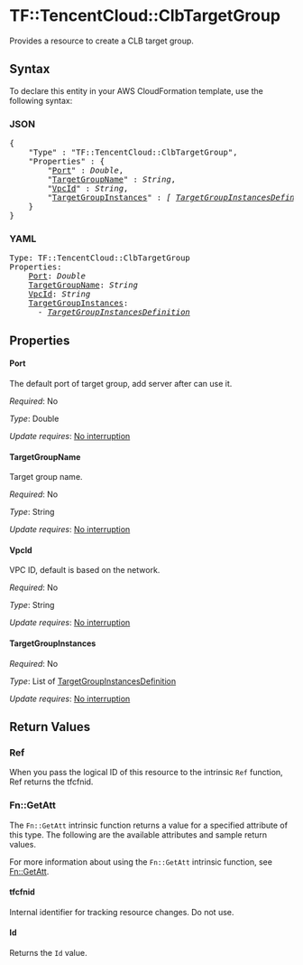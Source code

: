 # TF::TencentCloud::ClbTargetGroup

Provides a resource to create a CLB target group.

## Syntax

To declare this entity in your AWS CloudFormation template, use the following syntax:

### JSON

<pre>
{
    "Type" : "TF::TencentCloud::ClbTargetGroup",
    "Properties" : {
        "<a href="#port" title="Port">Port</a>" : <i>Double</i>,
        "<a href="#targetgroupname" title="TargetGroupName">TargetGroupName</a>" : <i>String</i>,
        "<a href="#vpcid" title="VpcId">VpcId</a>" : <i>String</i>,
        "<a href="#targetgroupinstances" title="TargetGroupInstances">TargetGroupInstances</a>" : <i>[ <a href="targetgroupinstancesdefinition.md">TargetGroupInstancesDefinition</a>, ... ]</i>
    }
}
</pre>

### YAML

<pre>
Type: TF::TencentCloud::ClbTargetGroup
Properties:
    <a href="#port" title="Port">Port</a>: <i>Double</i>
    <a href="#targetgroupname" title="TargetGroupName">TargetGroupName</a>: <i>String</i>
    <a href="#vpcid" title="VpcId">VpcId</a>: <i>String</i>
    <a href="#targetgroupinstances" title="TargetGroupInstances">TargetGroupInstances</a>: <i>
      - <a href="targetgroupinstancesdefinition.md">TargetGroupInstancesDefinition</a></i>
</pre>

## Properties

#### Port

The default port of target group, add server after can use it.

_Required_: No

_Type_: Double

_Update requires_: [No interruption](https://docs.aws.amazon.com/AWSCloudFormation/latest/UserGuide/using-cfn-updating-stacks-update-behaviors.html#update-no-interrupt)

#### TargetGroupName

Target group name.

_Required_: No

_Type_: String

_Update requires_: [No interruption](https://docs.aws.amazon.com/AWSCloudFormation/latest/UserGuide/using-cfn-updating-stacks-update-behaviors.html#update-no-interrupt)

#### VpcId

VPC ID, default is based on the network.

_Required_: No

_Type_: String

_Update requires_: [No interruption](https://docs.aws.amazon.com/AWSCloudFormation/latest/UserGuide/using-cfn-updating-stacks-update-behaviors.html#update-no-interrupt)

#### TargetGroupInstances

_Required_: No

_Type_: List of <a href="targetgroupinstancesdefinition.md">TargetGroupInstancesDefinition</a>

_Update requires_: [No interruption](https://docs.aws.amazon.com/AWSCloudFormation/latest/UserGuide/using-cfn-updating-stacks-update-behaviors.html#update-no-interrupt)

## Return Values

### Ref

When you pass the logical ID of this resource to the intrinsic `Ref` function, Ref returns the tfcfnid.

### Fn::GetAtt

The `Fn::GetAtt` intrinsic function returns a value for a specified attribute of this type. The following are the available attributes and sample return values.

For more information about using the `Fn::GetAtt` intrinsic function, see [Fn::GetAtt](https://docs.aws.amazon.com/AWSCloudFormation/latest/UserGuide/intrinsic-function-reference-getatt.html).

#### tfcfnid

Internal identifier for tracking resource changes. Do not use.

#### Id

Returns the <code>Id</code> value.

